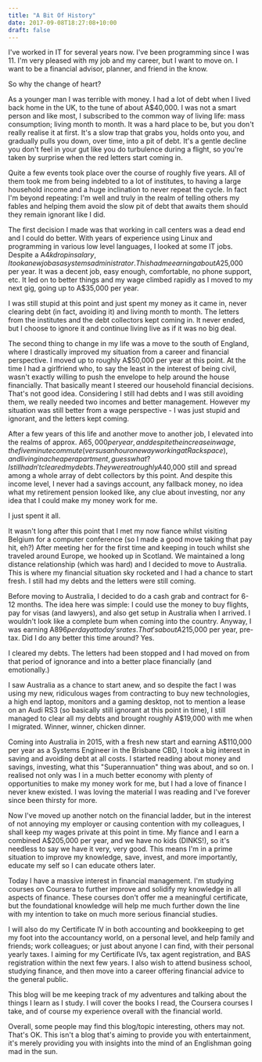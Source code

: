 ```yaml
---
title: "A Bit Of History"
date: 2017-09-08T18:27:08+10:00
draft: false
---
```


I've worked in IT for several years now. I've been programming since I was 11. I'm very pleased with my job and my career, but I want to move on. I want to be a financial advisor, planner, and friend in the know.

So why the change of heart?

As a younger man I was terrible with money. I had a lot of debt when I lived back home in the UK, to the tune of about A$40,000. I was not a smart person and like most, I subscribed to the common way of living life: mass consumption; living month to month. It was a hard place to be, but you don't really realise it at first. It's a slow trap that grabs you, holds onto you, and gradually pulls you down, over time, into a pit of debt. It's a gentle decline you don't feel in your gut like you do turbulence during a flight, so you're taken by surprise when the red letters start coming in.

Quite a few events took place over the course of roughly five years. All of them took me from being indebted to a lot of institutes, to having a large household income and a huge inclination to never repeat the cycle. In fact I'm beyond repeating: I'm well and truly in the realm of telling others my fables and helping them avoid the slow pit of debt that awaits them should they remain ignorant like I did.

The first decision I made was that working in call centers was a dead end and I could do better. With years of experience using Linux and programming in various low level languages, I looked at some IT jobs. Despite a A$4k drop in salary, I took a new job as a systems administrator. This had me earning about A$25,000 per year. It was a decent job, easy enough, comfortable, no phone support, etc. It led on to better things and my wage climbed rapidly as I moved to my next gig, going up to A$35,000 per year.

I was still stupid at this point and just spent my money as it came in, never clearing debt (in fact, avoiding it) and living month to month. The letters from the institutes and the debt collectors kept coming in. It never ended, but I choose to ignore it and continue living live as if it was no big deal.

The second thing to change in my life was a move to the south of England, where I drastically improved my situation from a career and financial perspective. I moved up to roughly A$50,000 per year at this point. At the time I had a girlfriend who, to say the least in the interest of being civil, wasn't exactly willing to push the envelope to help around the house financially. That basically meant I steered our household financial decisions. That's not good idea. Considering I still had debts and I was still avoiding them, we really needed two incomes and better management. However my situation was still better from a wage perspective - I was just stupid and ignorant, and the letters kept coming.

After a few years of this life and another move to another job, I elevated into the realms of approx. A$65,000 per year, and despite the increase in wage, the five minute commute (versus an hour one way working at Rackspace), and living in a cheaper apartment, guess what? I still hadn't cleared my debts. They were at roughly A$40,000 still and spread among a whole array of debt collectors by this point. And despite this income level, I never had a savings account, any fallback money, no idea what my retirement pension looked like, any clue about investing, nor any idea that I could make my money work for me.

I just spent it all.

It wasn't long after this point that I met my now fiance whilst visiting Belgium for a computer conference (so I made a good move taking that pay hit, eh?) After meeting her for the first time and keeping in touch whilst she traveled around Europe, we hooked up in Scotland. We maintained a long distance relationship (which was hard) and I decided to move to Australia. This is where my financial situation sky rocketed and I had a chance to start fresh. I still had my debts and the letters were still coming.

Before moving to Australia, I decided to do a cash grab and contract for 6-12 months. The idea here was simple: I could use the money to buy flights, pay for visas (and lawyers), and also get setup in Australia when I arrived. I wouldn't look like a complete bum when coming into the country. Anyway, I was earning A$896 per day at today's rates. That's about A$215,000 per year, pre-tax. Did I do any better this time around? Yes.

I cleared my debts. The letters had been stopped and I had moved on from that period of ignorance and into a better place financially (and emotionally.)

I saw Australia as a chance to start anew, and so despite the fact I was using my new, ridiculous wages from contracting to buy new technologies, a high end laptop, monitors and a gaming desktop, not to mention a lease on an Audi RS3 (so basically still ignorant at this point in time), I still managed to clear all my debts and brought roughly A$19,000 with me when I migrated. Winner, winner, chicken dinner.

Coming into Australia in 2015, with a fresh new start and earning A$110,000 per year as a Systems Engineer in the Brisbane CBD, I took a big interest in saving and avoiding debt at all costs. I started reading about money and savings, investing, what this "Superannuation" thing was about, and so on. I realised not only was I in a much better economy with plenty of opportunities to make my money work for me, but I had a love of finance I never knew existed. I was loving the material I was reading and I've forever since been thirsty for more.

Now I've moved up another notch on the financial ladder, but in the interest of not annoying my employer or causing contention with my colleagues, I shall keep my wages private at this point in time. My fiance and I earn a combined A$205,000 per year, and we have no kids (DINKS!), so it's needless to say we have it very, very good. This means I'm in a prime situation to improve my knowledge, save, invest, and more importantly, educate my self so I can educate others later.

Today I have a massive interest in financial management. I'm studying courses on Coursera to further improve and solidify my knowledge in all aspects of finance. These courses don't offer me a meaningful certificate, but the foundational knowledge will help me much further down the line with my intention to take on much more serious financial studies.

I will also do my Certificate IV in both accounting and bookkeeping to get my foot into the accountancy world, on a personal level, and help family and friends; work colleagues; or just about anyone I can find, with their personal yearly taxes. I aiming for my Certificate IVs, tax agent registration, and BAS registration within the next few years. I also wish to attend business school, studying finance, and then move into a career offering financial advice to the general public.

This blog will be me keeping track of my adventures and talking about the things I learn as I study. I will cover the books I read, the Coursera courses I take, and of course my experience overall with the financial world.

Overall, some people may find this blog/topic interesting, others may not. That's OK. This isn't a blog that's aiming to provide you with entertainment, it's merely providing you with insights into the mind of an Englishman going mad in the sun.